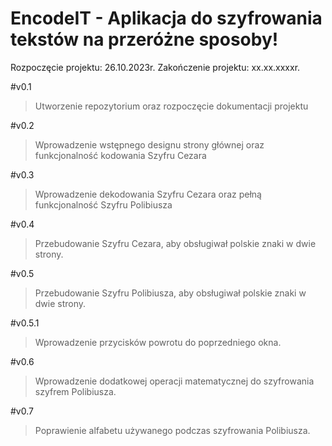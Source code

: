 # EncodeIT - Aplikacja do szyfrowania tekstów na przeróżne sposoby!

Rozpoczęcie projektu: 26.10.2023r.
Zakończenie projektu: xx.xx.xxxxr.

#v0.1
>Utworzenie repozytorium oraz rozpoczęcie dokumentacji projektu

#v0.2
>Wprowadzenie wstępnego designu strony głównej oraz funkcjonalność kodowania Szyfru Cezara

#v0.3
>Wprowadzenie dekodowania Szyfru Cezara oraz pełną funkcjonalność Szyfru Polibiusza

#v0.4
>Przebudowanie Szyfru Cezara, aby obsługiwał polskie znaki w dwie strony.

#v0.5
>Przebudowanie Szyfru Polibiusza, aby obsługiwał polskie znaki w dwie strony.

#v0.5.1
>Wprowadzenie przycisków powrotu do poprzedniego okna.

#v0.6
>Wprowadzenie dodatkowej operacji matematycznej do szyfrowania szyfrem Polibiusza.

#v0.7
>Poprawienie alfabetu używanego podczas szyfrowania Polibiusza.